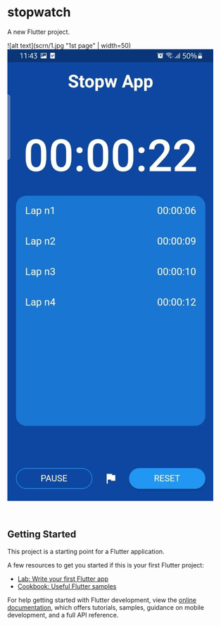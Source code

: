 # stopwatch

A new Flutter project.

![alt text](scrn/1.jpg "1st page" | width=50)
![alt text](scrn/2.jpg "1st page")

<img scrn="1.jpg" width="50"/>

## Getting Started

This project is a starting point for a Flutter application.

A few resources to get you started if this is your first Flutter project:

- [Lab: Write your first Flutter app](https://docs.flutter.dev/get-started/codelab)
- [Cookbook: Useful Flutter samples](https://docs.flutter.dev/cookbook)

For help getting started with Flutter development, view the
[online documentation](https://docs.flutter.dev/), which offers tutorials,
samples, guidance on mobile development, and a full API reference.
